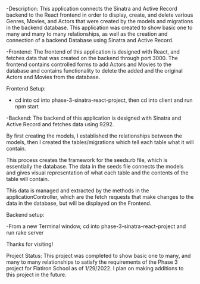 -Description:
This application connects the Sinatra and Active Record backend to the React frontend in order to display, create, and delete various Genres, Movies, and Actors that were created by the models and migrations in the backend database. This application was created to show basic one to many and many to many relationships, as well as the creation and connection of a backend Database using Sinatra and Active Record. 

-Frontend:
The frontend of this application is designed with React, and fetches data that was created on the backend through port 3000.
The frontend contains controlled forms to add Actors and Movies to the database and contains functionality to delete the added and the original Actors and Movies from the database.

Frontend Setup:

-  cd into cd into phase-3-sinatra-react-project, then cd into client and run npm start

-Backend:
The backend of this application is designed with Sinatra and Active Record and fetches data using 9292.

By first creating the models, I established the relationships between the models, then I created the tables/migrations which tell each table what it will contain.

This process creates the framework for the seeds.rb file, which is essentially the database. The data in the seeds file connects the models and gives visual representation of what each table and the contents of the table will contain.

This data is managed and extracted by the methods in the applicationController, which are the fetch requests that make changes to the data in the database, but will be displayed on the Frontend. 

Backend setup:

-From a new Terminal window, cd into phase-3-sinatra-react-project and run rake server

Thanks for visiting! 

Project Status:
This project was completed to show basic one to many, and many to many relationships to satisfy the requirements of the Phase 3 project for Flatiron School as of 1/29/2022. I plan on making additions to this project in the future.
